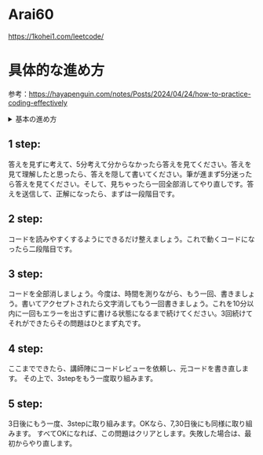 # Arai60
https://1kohei1.com/leetcode/

# 具体的な進め方
参考：https://hayapenguin.com/notes/Posts/2024/04/24/how-to-practice-coding-effectively
<details><summary>基本の進め方</summary>
> 新井さんの問題順番にやっていきます。一日一問で最初はいいでしょう。答えを見ずに考えて、5分考えて分からなかったら答えを見てください。答えを見て理解したと思ったら、答えを隠して書いてください。筆が進まず5分迷ったら答えを見てください。そして、見ちゃったら一回全部消してやり直しです。答えを送信して、正解になったら、まずは一段階目です。次にコードを読みやすくするようにできるだけ整えましょう。これで動くコードになったら二段階目です。そしたららまた全部消しましょう。今度は、時間を測りながら、もう一回、書きましょう。書いてアクセプトされたら文字消してもう一回書きましょう。これを10分以内に一回もエラーを出さずに書ける状態になるまで続けてください。3回続けてそれができたらその問題はひとまず丸です。
</details>

## 1 step:
答えを見ずに考えて、5分考えて分からなかったら答えを見てください。答えを見て理解したと思ったら、答えを隠して書いてください。筆が進まず5分迷ったら答えを見てください。そして、見ちゃったら一回全部消してやり直しです。答えを送信して、正解になったら、まずは一段階目です。

## 2 step:
コードを読みやすくするようにできるだけ整えましょう。これで動くコードになったら二段階目です。

## 3 step:
コードを全部消しましょう。今度は、時間を測りながら、もう一回、書きましょう。書いてアクセプトされたら文字消してもう一回書きましょう。これを10分以内に一回もエラーを出さずに書ける状態になるまで続けてください。3回続けてそれができたらその問題はひとまず丸です。

## 4 step:
ここまでできたら、講師陣にコードレビューを依頼し、元コードを書き直します。
その上で、3stepをもう一度取り組みます。

## 5 step:
3日後にもう一度、3stepに取り組みます。OKなら、7,30日後にも同様に取り組みます。
すべてOKになれば、この問題はクリアとします。失敗した場合は、最初からやり直します。